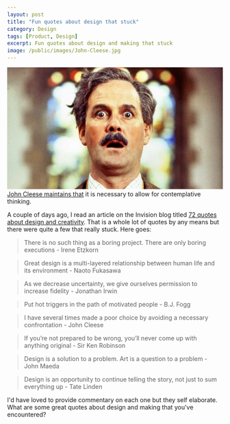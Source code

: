 ```yaml
---
layout: post
title: "Fun quotes about design that stuck"
category: Design
tags: [Product, Design]
excerpt: Fun quotes about design and making that stuck 
image: /public/images/John-Cleese.jpg
---
```

![John Cleese demands you allow for contemplative thinking](/public/images/John-Cleese.jpg)
[John Cleese maintains that](http://www.fastcocreate.com/1680999/4-lessons-in-creativity-from-john-cleese) it is necessary to allow for contemplative thinking. 

A couple of days ago, I read an article on the Invision blog titled [72 quotes about design and creativity](http://blog.invisionapp.com/design-and-creativity-quotes/). That is a whole lot of quotes by any means but there were quite a few that really stuck. Here goes:

<blockquote>There is no such thing as a boring project. There are only boring executions - Irene Etzkorn</blockquote>

<blockquote>Great design is a multi-layered relationship between human life and its environment - Naoto Fukasawa</blockquote>


<blockquote>As we decrease uncertainty, we give ourselves permission to increase fidelity - Jonathan Irwin</blockquote>

<blockquote>Put hot triggers in the path of motivated people - B.J. Fogg</blockquote>

<blockquote>I have several times made a poor choice by avoiding a necessary confrontation - John Cleese</blockquote>

<blockquote>If you’re not prepared to be wrong, you’ll never come up with anything original - Sir Ken Robinson</blockquote>

<blockquote>Design is a solution to a problem. Art is a question to a problem - John Maeda</blockquote>

<blockquote>Design is an opportunity to continue telling the story, not just to sum everything up - Tate Linden</blockquote>


I'd have loved to provide commentary on each one but they self elaborate. What are some great quotes about design and making that you've encountered?
